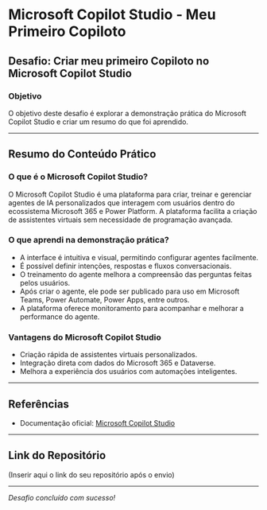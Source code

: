 # Microsoft Copilot Studio - Meu Primeiro Copiloto

## Desafio: Criar meu primeiro Copiloto no Microsoft Copilot Studio

### Objetivo
O objetivo deste desafio é explorar a demonstração prática do Microsoft Copilot Studio e criar um resumo do que foi aprendido.

---

## Resumo do Conteúdo Prático

### O que é o Microsoft Copilot Studio?
O Microsoft Copilot Studio é uma plataforma para criar, treinar e gerenciar agentes de IA personalizados que interagem com usuários dentro do ecossistema Microsoft 365 e Power Platform. A plataforma facilita a criação de assistentes virtuais sem necessidade de programação avançada.

### O que aprendi na demonstração prática?
- A interface é intuitiva e visual, permitindo configurar agentes facilmente.
- É possível definir intenções, respostas e fluxos conversacionais.
- O treinamento do agente melhora a compreensão das perguntas feitas pelos usuários.
- Após criar o agente, ele pode ser publicado para uso em Microsoft Teams, Power Automate, Power Apps, entre outros.
- A plataforma oferece monitoramento para acompanhar e melhorar a performance do agente.

### Vantagens do Microsoft Copilot Studio
- Criação rápida de assistentes virtuais personalizados.
- Integração direta com dados do Microsoft 365 e Dataverse.
- Melhora a experiência dos usuários com automações inteligentes.

---

## Referências
- Documentação oficial: [Microsoft Copilot Studio](https://learn.microsoft.com/pt-br/microsoft-copilot-studio/)

---

## Link do Repositório
(Inserir aqui o link do seu repositório após o envio)

---

*Desafio concluído com sucesso!*
